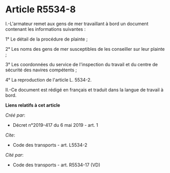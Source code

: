 # Article R5534-8

I.-L'armateur remet aux gens de mer travaillant à bord un document contenant les informations suivantes : 

1° Le détail de la procédure de plainte ; 

2° Les noms des gens de mer susceptibles de les conseiller sur leur plainte ; 

3° Les coordonnées du service de l'inspection du travail et du centre de sécurité des navires compétents ; 

4° La reproduction de l'article L. 5534-2. 

II.-Ce document est rédigé en français et traduit dans la langue de travail à bord.

**Liens relatifs à cet article**

_Créé par_:

  - Décret n°2019-417 du 6 mai 2019 - art. 1

_Cite_:

  - Code des transports - art. L5534-2

_Cité par_:

  - Code des transports - art. R5534-17 (VD)

